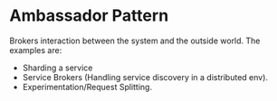 # Ambassador Pattern
Brokers interaction between the system and the outside world. The examples are:
- Sharding a service
- Service Brokers (Handling service discovery in a distributed env).
- Experimentation/Request Splitting.
